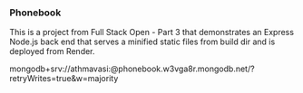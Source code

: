 ### Phonebook

This is a project from Full Stack Open - Part 3 that demonstrates an Express Node.js back end that serves a minified
static files from build dir and is deployed from Render.

mongodb+srv://athmavasi:<password>@phonebook.w3vga8r.mongodb.net/?retryWrites=true&w=majority
